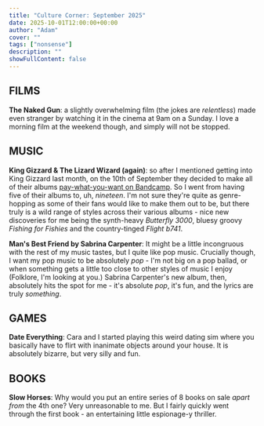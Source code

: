 ```yaml
---
title: "Culture Corner: September 2025"
date: 2025-10-01T12:00:00+00:00
author: "Adam"
cover: ""
tags: ["nonsense"]
description: ""
showFullContent: false
---
```


## FILMS
**The Naked Gun**: a slightly overwhelming film (the jokes are _relentless_) made even stranger by watching it in the cinema at 9am on a Sunday. I love a morning film at the weekend though, and simply will not be stopped.

## MUSIC
**King Gizzard & The Lizard Wizard (again)**: so after I mentioned getting into King Gizzard last month, on the 10th of September they decided to make all of their albums [pay-what-you-want on Bandcamp](https://kinggizzard.bandcamp.com/). So I went from having five of their albums to, uh, _nineteen_. I'm not sure they're quite as genre-hopping as some of their fans would like to make them out to be, but there truly is a wild range of styles across their various albums - nice new discoveries for me being the synth-heavy _Butterfly 3000_, bluesy groovy _Fishing for Fishies_ and the country-tinged _Flight b741_.

**Man's Best Friend by Sabrina Carpenter**: It might be a little incongruous with the rest of my music tastes, but I quite like pop music. Crucially though, I want my pop music to be absolutely _pop_ - I'm not big on a pop ballad, or when something gets a little too close to other styles of music I enjoy (Folklore, I'm looking at you.) Sabrina Carpenter's new album, then, absolutely hits the spot for me - it's absolute _pop_, it's fun, and the lyrics are truly _something_.

## GAMES
**Date Everything**: Cara and I started playing this weird dating sim where you basically have to flirt with inanimate objects around your house. It is absolutely bizarre, but very silly and fun.

## BOOKS
**Slow Horses**: Why would you put an entire series of 8 books on sale _apart from_ the 4th one? Very unreasonable to me. But I fairly quickly went through the first book - an entertaining little espionage-y thriller.
